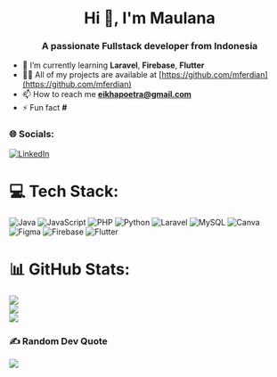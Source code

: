 <h1 align="center">Hi 👋, I'm Maulana</h1>
<h3 align="center">A passionate Fullstack developer from Indonesia</h3>

- 🌱 I’m currently learning **Laravel**, **Firebase**, **Flutter**
- 👨‍💻 All of my projects are available at [https://github.com/mferdian](https://github.com/mferdian)
- 📫 How to reach me **eikhapoetra@gmail.com**
- ⚡ Fun fact **#**

### 🌐 Socials:
[![LinkedIn](https://img.shields.io/badge/LinkedIn-%230077B5.svg?logo=linkedin&logoColor=white)](https://www.linkedin.com/in/maulana-ferdiansyah-eka-putra-08a4b0289?utm_source=share&utm_campaign=share_via&utm_content=profile&utm_medium=android_app)
# 💻 Tech Stack:
![Java](https://img.shields.io/badge/java-%23ED8B00.svg?style=for-the-badge&logo=openjdk&logoColor=white) ![JavaScript](https://img.shields.io/badge/javascript-%23323330.svg?style=for-the-badge&logo=javascript&logoColor=%23F7DF1E) ![PHP](https://img.shields.io/badge/php-%23777BB4.svg?style=for-the-badge&logo=php&logoColor=white) ![Python](https://img.shields.io/badge/python-3670A0?style=for-the-badge&logo=python&logoColor=ffdd54) ![Laravel](https://img.shields.io/badge/laravel-%23FF2D20.svg?style=for-the-badge&logo=laravel&logoColor=white) ![MySQL](https://img.shields.io/badge/mysql-%2300f.svg?style=for-the-badge&logo=mysql&logoColor=white) ![Canva](https://img.shields.io/badge/Canva-%2300C4CC.svg?style=for-the-badge&logo=Canva&logoColor=white) ![Figma](https://img.shields.io/badge/figma-%23F24E1E.svg?style=for-the-badge&logo=figma&logoColor=white) ![Firebase](https://img.shields.io/badge/firebase-%23039BE5.svg?style=for-the-badge&logo=firebase) ![Flutter](https://img.shields.io/badge/Flutter-%2302569B.svg?style=for-the-badge&logo=Flutter&logoColor=white)

# 📊 GitHub Stats:
![](https://github-readme-stats.vercel.app/api?username=mferdian&theme=dark&hide_border=false&include_all_commits=true&count_private=true)<br/>
![](https://github-readme-streak-stats.herokuapp.com/?user=mferdian&theme=dark&hide_border=false)<br/>
![](https://github-readme-stats.vercel.app/api/top-langs/?username=mferdian&theme=dark&hide_border=false&include_all_commits=true&count_private=true&layout=compact)


### ✍️ Random Dev Quote
![](https://quotes-github-readme.vercel.app/api?type=horizontal&theme=radical)

